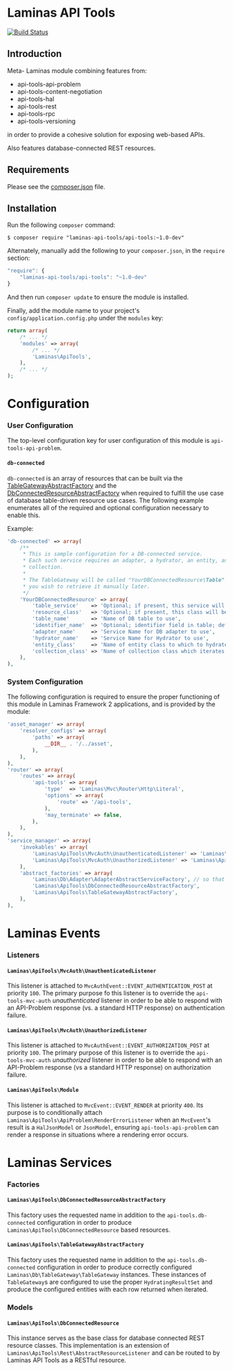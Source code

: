 Laminas API Tools
============

[![Build Status](https://travis-ci.org/laminas-api-tools/api-tools.png)](https://travis-ci.org/laminas-api-tools/api-tools)

Introduction
------------

Meta- Laminas module combining features from:

- api-tools-api-problem
- api-tools-content-negotiation
- api-tools-hal
- api-tools-rest
- api-tools-rpc
- api-tools-versioning

in order to provide a cohesive solution for exposing web-based APIs.

Also features database-connected REST resources.

Requirements
------------
  
Please see the [composer.json](composer.json) file.

Installation
------------

Run the following `composer` command:

```console
$ composer require "laminas-api-tools/api-tools:~1.0-dev"
```

Alternately, manually add the following to your `composer.json`, in the `require` section:

```javascript
"require": {
    "laminas-api-tools/api-tools": "~1.0-dev"
}
```

And then run `composer update` to ensure the module is installed.

Finally, add the module name to your project's `config/application.config.php` under the `modules`
key:

```php
return array(
    /* ... */
    'modules' => array(
        /* ... */
        'Laminas\ApiTools',
    ),
    /* ... */
);
```

Configuration
=============

### User Configuration

The top-level configuration key for user configuration of this module is `api-tools-api-problem`.

#### `db-connected`

`db-connected` is an array of resources that can be built via the
[TableGatewayAbstractFactory](#apitoolstablegatewayabstractfactory) and the
[DbConnectedResourceAbstractFactory](#apitoolsdbconnectedresourceabstractfactory) when required
to fulfill the use case of database table-driven resource use cases. The following example
enumerates all of the required and optional configuration necessary to enable this.

Example:

```php
'db-connected' => array(
    /**
     * This is sample configuration for a DB-connected service.
     * Each such service requires an adapter, a hydrator, an entity, and a
     * collection.
     *
     * The TableGateway will be called "YourDBConnectedResource\Table" should
     * you wish to retrieve it manually later.
     */
    'YourDBConnectedResource' => array(
        'table_service'    => 'Optional; if present, this service will be used as the table gateway',
        'resource_class'   => 'Optional; if present, this class will be used as the db-connected resource',
        'table_name'       => 'Name of DB table to use',
        'identifier_name'  => 'Optional; identifier field in table; defaults to table_name_id or id',
        'adapter_name'     => 'Service Name for DB adapter to use',
        'hydrator_name'    => 'Service Name for Hydrator to use',
        'entity_class'     => 'Name of entity class to which to hydrate',
        'collection_class' => 'Name of collection class which iterates entities; should be a Paginator extension',
    ),
),
```

### System Configuration

The following configuration is required to ensure the proper functioning of this module in Laminas
Framework 2 applications, and is provided by the module:

```php
'asset_manager' => array(
    'resolver_configs' => array(
        'paths' => array(
            __DIR__ . '/../asset',
        ),
    ),
),
'router' => array(
    'routes' => array(
        'api-tools' => array(
            'type'  => 'Laminas\Mvc\Router\Http\Literal',
            'options' => array(
                'route' => '/api-tools',
            ),
            'may_terminate' => false,
        ),
    ),
),
'service_manager' => array(
    'invokables' => array(
        'Laminas\ApiTools\MvcAuth\UnauthenticatedListener' => 'Laminas\ApiTools\MvcAuth\UnauthenticatedListener',
        'Laminas\ApiTools\MvcAuth\UnauthorizedListener' => 'Laminas\ApiTools\MvcAuth\UnauthorizedListener',
    ),
    'abstract_factories' => array(
        'Laminas\Db\Adapter\AdapterAbstractServiceFactory', // so that db-connected works "out-of-the-box"
        'Laminas\ApiTools\DbConnectedResourceAbstractFactory',
        'Laminas\ApiTools\TableGatewayAbstractFactory',
    ),
),
```

Laminas Events
==========

### Listeners

#### `Laminas\ApiTools\MvcAuth\UnauthenticatedListener`

This listener is attached to `MvcAuthEvent::EVENT_AUTHENTICATION_POST` at priority `100`.  The
primary purpose fo this listener is to override the `api-tools-mvc-auth` _unauthenticated_ listener in
order to be able to respond with an API-Problem response (vs. a standard HTTP response) on
authentication failure.

#### `Laminas\ApiTools\MvcAuth\UnauthorizedListener`

This listener is attached to `MvcAuthEvent::EVENT_AUTHORIZATION_POST` at priority `100`.  The
primary purpose of this listener is to override the `api-tools-mvc-auth` _unauthorized_ listener in order
to be able to respond with an API-Problem response (vs a standard HTTP response) on authorization
failure.

#### `Laminas\ApiTools\Module`

This listener is attached to `MvcEvent::EVENT_RENDER` at priority `400`.  Its purpose is to
conditionally attach `Laminas\ApiTools\ApiProblem\RenderErrorListener` when an `MvcEvent`'s result is a
`HalJsonModel` or `JsonModel`, ensuring `api-tools-api-problem` can render a response in situations where
a rendering error occurs.

Laminas Services
============

### Factories

#### `Laminas\ApiTools\DbConnectedResourceAbstractFactory`

This factory uses the requested name in addition to the `api-tools.db-connected` configuration
in order to produce `Laminas\ApiTools\DbConnectedResource` based resources.

#### `Laminas\ApiTools\TableGatewayAbstractFactory`

This factory uses the requested name in addition to the `api-tools.db-connected` configuration
in order to produce correctly configured `Laminas\Db\TableGateway\TableGateway` instances.  These
instances of `TableGateway`s are configured to use the proper `HydratingResultSet` and produce
the configured entities with each row returned when iterated.

### Models

#### `Laminas\ApiTools\DbConnectedResource`

This instance serves as the base class for database connected REST resource classes.  This
implementation is an extension of `Laminas\ApiTools\Rest\AbstractResourceListener` and can be routed to by
Laminas API Tools as a RESTful resource.
